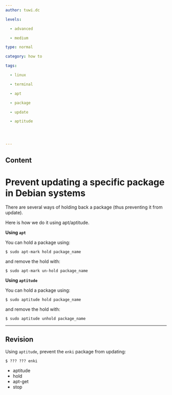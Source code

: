```yaml
---
author: tuwi.dc

levels:

  - advanced

  - medium

type: normal

category: how to

tags:

  - linux

  - terminal

  - apt

  - package

  - update

  - aptitude




---
```

## Content
# Prevent updating a specific package in Debian systems

There are several ways of holding back a package (thus preventing it from update).

Here is how we do it using apt/aptitude.

**Using `apt`**

You can hold a package using:
```
$ sudo apt-mark hold package_name
```
and remove the hold with:
```
$ sudo apt-mark un-hold package_name
```

**Using `aptitude`**

You can hold a package using:
```
$ sudo aptitude hold package_name
```
and remove the hold with:
```
$ sudo aptitude unhold package_name
```

---
## Revision

Using `aptitude`, prevent the `enki` package from updating:
```
$ ??? ??? enki
```

* aptitude
* hold
* apt-get
* stop

